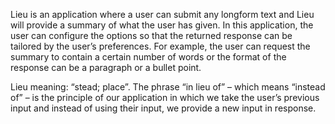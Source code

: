 Lieu is an application where a user can submit any longform text and Lieu will provide a summary of what the user has given. In this application, the user can configure the options so that the returned response can be tailored by the user’s preferences. For example, the user can request the summary to contain a certain number of words or the format of the response can be a paragraph or a bullet point.

Lieu meaning: “stead; place”. The phrase “in lieu of” – which means “instead of” – is the principle of our application in which we take the user’s previous input and instead of using their input, we provide a new input in response.
